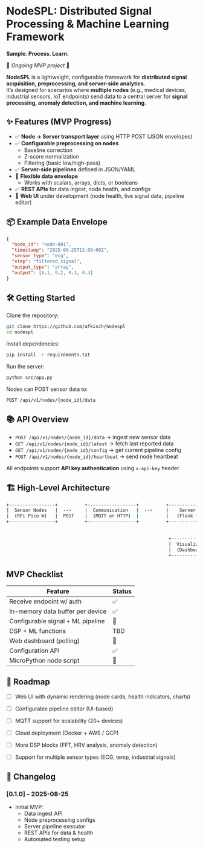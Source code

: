 # NodeSPL: Distributed Signal Processing & Machine Learning Framework
**Sample. Process. Learn.**  

🚧 *Ongoing MVP project* 🚧

**NodeSPL** is a lightweight, configurable framework for **distributed signal acquisition, preprocessing, and server-side analytics**.  
It’s designed for scenarios where **multiple nodes** (e.g., medical devices, industrial sensors, IoT endpoints) send data to a central server for **signal processing, anomaly detection, and machine learning**.


## ✨ Features (MVP Progress)

- ✅ **Node → Server transport layer** using HTTP POST (JSON envelopes)
- ✅ **Configurable preprocessing on nodes**  
  - Baseline correction  
  - Z-score normalization  
  - Filtering (basic low/high-pass)
- ✅ **Server-side pipelines** defined in JSON/YAML
- 🚧 **Flexible data envelope**  
  - Works with scalars, arrays, dicts, or booleans  
- ✅ **REST APIs** for data ingest, node health, and configs
- 🚧 **Web UI** under development (node health, live signal data, pipeline editor)


## 📦 Example Data Envelope

```json
{
  "node_id": "node-001",
  "timestamp": "2025-08-25T12:00:00Z",
  "sensor_type": "ecg",
  "step": "filtered_signal",
  "output_type": "array",
  "output": [0.1, 0.2, 0.3, 0.4]
}

```


## 🛠️ Getting Started

Clone the repository:

```bash
git clone https://github.com/afkisch/nodespl
cd nodespl
```

Install dependencies:

```bash
pip install -r requirements.txt
```

Run the server:

```bash
python src/app.py
```

Nodes can POST sensor data to:

```http
POST /api/v1/nodes/{node_id}/data
```


## 📚 API Overview

- ``` POST /api/v1/nodes/{node_id}/data ``` → ingest new sensor data  
- ``` GET /api/v1/nodes/{node_id}/latest ``` → fetch last reported data  
- ``` GET /api/v1/nodes/{node_id}/config ``` → get current pipeline config  
- ``` POST /api/v1/nodes/{node_id}/heartbeat ``` → send node heartbeat  

All endpoints support **API key authentication** using `x-api-key` header.


## 🏗️ High-Level Architecture
``` bash
+-----------------+          +------------------+          +---------------------+ 
|  Sensor Nodes   |  -->     |  Communication   |  -->     |    Server Backend   |
|  (RPi Pico W)   |  POST    |  (MQTT or HTTP)  |          |   (Flask + DSP&ML)  |
+-----------------+          +------------------+          +----------+----------+
                                                                       |
                                                                       v
                                                            +----------+----------+
                                                            |  Visualization/API  |
                                                            |  (Dashboard + REST) |
                                                            +---------------------+
```

## MVP Checklist
| Feature |	Status |
| ----- | -----|
| Receive endpoint w/ auth	|✅|
|In-memory data buffer per device	|✅|
|Configurable signal + ML pipeline	|🚧|
|DSP + ML functions	|TBD|
|Web dashboard (polling)	|🚧|
|Configuration API	|✅|
|MicroPython node script	|🚧|


## 🚀 Roadmap

- [ ] Web UI with dynamic rendering (node cards, health indicators, charts)  
- [ ] Configurable pipeline editor (UI-based)  
- [ ] MQTT support for scalability (20+ devices)  
- [ ] Cloud deployment (Docker + AWS / GCP)  
- [ ] More DSP blocks (FFT, HRV analysis, anomaly detection)  
- [ ] Support for multiple sensor types (ECG, temp, industrial signals)  


## 📌 Changelog

### [0.1.0] – 2025-08-25
- Initial MVP:
  - Data ingest API  
  - Node preprocessing configs  
  - Server pipeline executor  
  - REST APIs for data & health  
  - Automated testing setup
